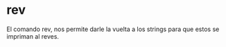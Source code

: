 # rev

El comando rev, nos permite darle la vuelta a los strings para que estos se impriman al reves.

